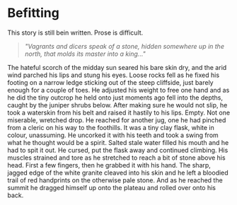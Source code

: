 # Befitting

<div class="warning">This story is still bein written. Prose is difficult.</div>

> *"Vagrants and dicers speak of a stone,*
> *hidden somewhere up in the north,*
> *that molds its master into a king..."*


The hateful scorch of the midday sun seared his bare skin dry, and the arid wind parched his lips and stung his eyes. 
Loose rocks fell as he fixed his footing on a narrow ledge sticking out of the steep cliffside, just barely enough for a couple of toes.
He adjusted his weight to free one hand and as he did the tiny outcrop he held onto just moments ago fell into the depths, caught by the juniper shrubs below. 
After making sure he would not slip, he took a waterskin from his belt and raised it hastily to his lips.
Empty. 
Not one miserable, wretched drop.
He reached for another jug, one he had pinched from a cleric on his way to the foothills.
It was a tiny clay flask, white in colour, unassuming.
He uncorked it with his teeth and took a swing from what he thought would be a spirit. 
Salted stale water filled his mouth and he had to spit it out.
He cursed, put the flask away and continued climbing.
His muscles strained and tore as he stretched to reach a bit of stone above his head.
First a few fingers, then he grabbed it with his hand.
The sharp, jagged edge of the white granite cleaved into his skin and he left a bloodied trail of red handprints on the otherwise pale stone. 
And as he reached the summit he dragged himself up onto the plateau and rolled over onto his back. 

